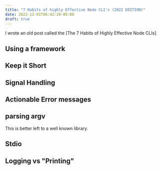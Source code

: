```yaml
---
title: "7 Habits of highly Effective Node CLI's (2022 EDITION)"
date: 2022-12-01T06:42:28-05:00
draft: true
---
```


I wrote an old post called the [The 7 Habits of Highly Effective Node CLIs]

## Using a framework

## Keep it Short

## Signal Handling

## Actionable Error messages

## parsing argv

This is better left to a well known library.

## Stdio

## Logging vs "Printing"


